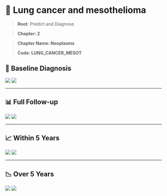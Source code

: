 # 🧬 Lung cancer and mesothelioma
    
> **Root:** Predict and Diagnose

> **Chapter: 2**

> **Chapter Name: Neoplasms**

> **Code: LUNG_CANCER_MESOT**

## 🧪 Baseline Diagnosis

<img src="/Predict/Figures/Baseline/IMP/LUNG_CANCER_MESOT.png" />

<CsvTableIMP src="/Predict/Data/Baseline/IMP/IMP_LUNG_CANCER_MESOT.csv" label="🔍 View full results" />

<img src="/Predict/Figures/Baseline/ROC/LUNG_CANCER_MESOT.png" />

<CsvTableROC src="/Predict/Data/Baseline/EVA/LUNG_CANCER_MESOT.csv" label="🔍 View full results" />

---

## 📊 Full Follow-up

<img src="/Predict/Figures/ALL/IMP/LUNG_CANCER_MESOT.png" />

<CsvTableIMP src="/Predict/Data/ALL/IMP/IMP_LUNG_CANCER_MESOT.csv" label="🔍 View full results" />

<img src="/Predict/Figures/ALL/ROC/LUNG_CANCER_MESOT.png" />

<CsvTableROC src="/Predict/Data/ALL/EVA/LUNG_CANCER_MESOT.csv" label="🔍 View full results" />

---

## 📈 Within 5 Years

<img src="/Predict/Figures/FYears/IMP/LUNG_CANCER_MESOT.png" />

<CsvTableIMP src="/Predict/Data/FYears/IMP/IMP_LUNG_CANCER_MESOT.csv" label="🔍 View full results" />

<img src="/Predict/Figures/FYears/ROC/LUNG_CANCER_MESOT.png" />

<CsvTableROC src="/Predict/Data/FYears/EVA/LUNG_CANCER_MESOT.csv" label="🔍 View full results" />

---

## 📉 Over 5 Years

<img src="/Predict/Figures/OverFYears/IMP/LUNG_CANCER_MESOT.png" />

<CsvTableIMP src="/Predict/Data/OverFYears/IMP/IMP_LUNG_CANCER_MESOT.csv" label="🔍 View full results" />

<img src="/Predict/Figures/OverFYears/ROC/LUNG_CANCER_MESOT.png" />

<CsvTableROC src="/Predict/Data/OverFYears/EVA/LUNG_CANCER_MESOT.csv" label="🔍 View full results" />
